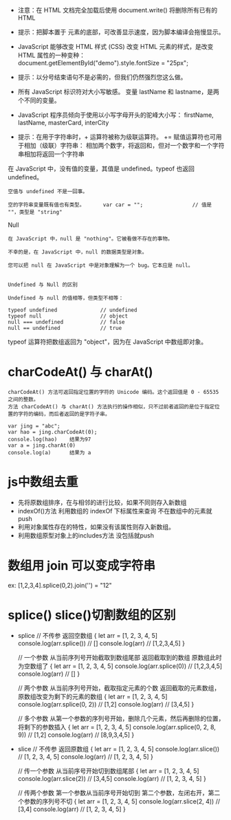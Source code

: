 - 注意：在 HTML 文档完全加载后使用 document.write() 将删除所有已有的 HTML 

- 提示：把脚本置于 <body> 元素的底部，可改善显示速度，因为脚本编译会拖慢显示。

- JavaScript 能够改变 HTML 样式 (CSS)
	改变 HTML 元素的样式，是改变 HTML 属性的一种变种：
		document.getElementById("demo").style.fontSize = "25px";

- 提示：以分号结束语句不是必需的，但我们仍然强烈您这么做。

- 所有 JavaScript 标识符对大小写敏感。
	变量 lastName 和 lastname，是两个不同的变量。

- JavaScript 程序员倾向于使用以小写字母开头的驼峰大小写：
	firstName, lastName, masterCard, interCity

- 提示：在用于字符串时，+ 运算符被称为级联运算符。
	+= 赋值运算符也可用于相加（级联）字符串：
	相加两个数字，将返回和，但对一个数字和一个字符串相加将返回一个字符串

在 JavaScript 中，没有值的变量，其值是 undefined。typeof 也返回 undefined。

	空值与 undefined 不是一回事。

	空的字符串变量既有值也有类型。      var car = "";                // 值是 ""，类型是 "string"


Null

	在 JavaScript 中，null 是 "nothing"。它被看做不存在的事物。

	不幸的是，在 JavaScript 中，null 的数据类型是对象。

	您可以把 null 在 JavaScript 中是对象理解为一个 bug。它本应是 null。

	
	Undefined 与 Null 的区别

	Undefined 与 null 的值相等，但类型不相等：

	typeof undefined              // undefined
	typeof null                   // object
	null === undefined            // false
	null == undefined             // true

typeof 运算符把数组返回为 "object"，因为在 JavaScript 中数组即对象。

# charCodeAt() 与 charAt()
    charCodeAt() 方法可返回指定位置的字符的 Unicode 编码。这个返回值是 0 - 65535 之间的整数。
    方法 charCodeAt() 与 charAt() 方法执行的操作相似，只不过前者返回的是位于指定位置的字符的编码，而后者返回的是字符子串。

    var jing = "abc";
    var hao = jing.charCodeAt(0);
    console.log(hao)    结果为97
    var a = jing.charAt(0)
    console.log(a)      结果为 a

# js中数组去重
- 先将原数组排序，在与相邻的进行比较，如果不同则存入新数组
- indexOf()方法 利用数组的 indexOf 下标属性来查询 不在数组中的元素就push
- 利用对象属性存在的特性，如果没有该属性则存入新数组。
- 利用数组原型对象上的includes方法  没包括就push

# 数组用 join 可以变成字符串
ex:  [1,2,3,4].splice(0,2).join('') = "12"


# splice() slice()切割数组的区别

- splice
    // 不传参 返回空数组
    {
        let arr = [1, 2, 3, 4, 5]
        console.log(arr.splice()) // []
        console.log(arr) //  [1,2,3,4,5]
    }

    // 一个参数 从当前序列号开始截取到数组尾部 返回截取到的数组 原数组此时为空数组了
    {
        let arr = [1, 2, 3, 4, 5]
        console.log(arr.splice(0)) // [1,2,3,4,5]
        console.log(arr) // []
    }

    // 两个参数 从当前序列号开始，截取指定元素的个数 返回截取的元素数组，原数组改变为剩下的元素的数组
    {
        let arr = [1, 2, 3, 4, 5]
        console.log(arr.splice(0, 2)) // [1,2]
        console.log(arr) // [3,4,5]
    }

    // 多个参数 从第一个参数的序列号开始，删除几个元素，然后再删除的位置，将剩下的参数插入
    {
        let arr = [1, 2, 3, 4, 5]
        console.log(arr.splice(0, 2, 8, 9)) // [1,2]
        console.log(arr) // [8,9,3,4,5]
    }

- slice
    // 不传参 返回原数组
    {
        let arr = [1, 2, 3, 4, 5]
        console.log(arr.slice()) // [1, 2, 3, 4, 5]
        console.log(arr) // [1, 2, 3, 4, 5]
    }

    // 传一个参数 从当前序号开始切到数组尾部
    {
        let arr = [1, 2, 3, 4, 5]
        console.log(arr.slice(2)) // [3,4,5]
        console.log(arr) // [1, 2, 3, 4, 5]
    }

    // 传两个参数 第一个参数从当前序号开始切到 第二个参数，左闭右开，第二个参数的序列号不切
    {
        let arr = [1, 2, 3, 4, 5]
        console.log(arr.slice(2, 4)) // [3,4]
        console.log(arr) // [1, 2, 3, 4, 5]
    }

    
    





    
